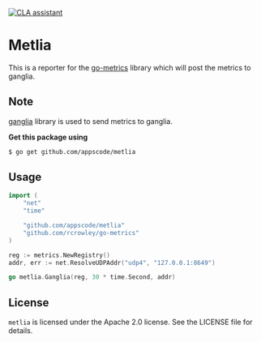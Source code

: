 [![CLA assistant](https://cla-assistant.io/readme/badge/appscode/metlia)](https://cla-assistant.io/appscode/metlia)

Metlia
======

This is a reporter for the [go-metrics](https://github.com/rcrowley/go-metrics) library which will post the metrics to ganglia.

Note
----

[ganglia](https://github.com/facebookgo/ganglia) library is used to send metrics to ganglia.


**Get this package using**
```bash
$ go get github.com/appscode/metlia
```

Usage
-----

```go
import (
	"net"
	"time"

	"github.com/appscode/metlia"
	"github.com/rcrowley/go-metrics"
)

reg := metrics.NewRegistry()
addr, err := net.ResolveUDPAddr("udp4", "127.0.0.1:8649")

go metlia.Ganglia(reg, 30 * time.Second, addr)
```

License
-------
`metlia` is licensed under the Apache 2.0 license. See the LICENSE file for details.
